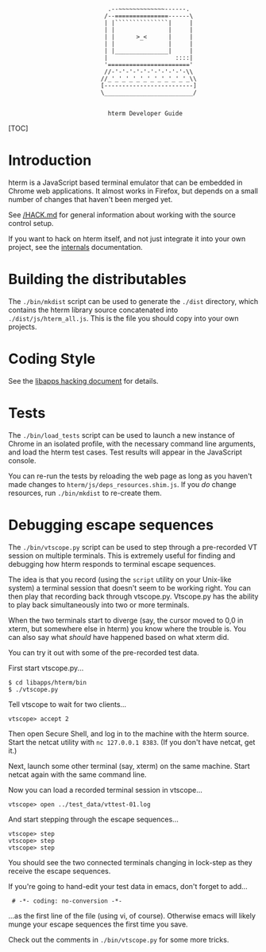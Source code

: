 ```
                            .--~~~~~~~~~~~~~------.
                           /--===============------\
                           | |```````````````|     |
                           | |               |     |
                           | |      >_<      |     |
                           | |               |     |
                           | |_______________|     |
                           |                   ::::|
                           '======================='
                           //-'-'-'-'-'-'-'-'-'-'-\\
                          //_'_'_'_'_'_'_'_'_'_'_'_\\
                          [-------------------------]
                          \_________________________/


                            hterm Developer Guide
```

[TOC]

# Introduction

hterm is a JavaScript based terminal emulator that can be embedded in Chrome
web applications.  It almost works in Firefox, but depends on a small number
of changes that haven't been merged yet.

See [/HACK.md](/HACK.md) for general information about working with the source
control setup.

If you want to hack on hterm itself, and not just integrate it into your own
project, see the [internals](./internals/) documentation.

# Building the distributables

The `./bin/mkdist` script can be used to generate the `./dist` directory,
which contains the hterm library source concatenated into
`./dist/js/hterm_all.js`.  This is the file you should copy into your own
projects.

# Coding Style

See the [libapps hacking document](../../HACK.md) for details.

# Tests

The `./bin/load_tests` script can be used to launch a new instance of Chrome
in an isolated profile, with the necessary command line arguments, and load the
hterm test cases.  Test results will appear in the JavaScript console.

You can re-run the tests by reloading the web page as long as you haven't made
changes to `hterm/js/deps_resources.shim.js`.  If you *do* change resources,
run `./bin/mkdist` to re-create them.

# Debugging escape sequences

The `./bin/vtscope.py` script can be used to step through a pre-recorded VT
session on multiple terminals.  This is extremely useful for finding and
debugging how hterm responds to terminal escape sequences.

The idea is that you record (using the `script` utility on your Unix-like
system) a terminal session that doesn't seem to be working right.  You can then
play that recording back through vtscope.py.  Vtscope.py has the ability to
play back simultaneously into two or more terminals.

When the two terminals start to diverge (say, the cursor moved to 0,0 in xterm,
but somewhere else in hterm) you know where the trouble is.  You can also say
what *should* have happened based on what xterm did.

You can try it out with some of the pre-recorded test data.

First start vtscope.py...

    $ cd libapps/hterm/bin
    $ ./vtscope.py

Tell vtscope to wait for two clients...

    vtscope> accept 2

Then open Secure Shell, and log in to the machine with the hterm source.  Start
the netcat utility with `nc 127.0.0.1 8383`.  (If you don't have netcat, get
it.)

Next, launch some other terminal (say, xterm) on the same machine.  Start netcat
again with the same command line.

Now you can load a recorded terminal session in vtscope...

    vtscope> open ../test_data/vttest-01.log

And start stepping through the escape sequences...

    vtscope> step
    vtscope> step
    vtscope> step

You should see the two connected terminals changing in lock-step as they
receive the escape sequences.

If you're going to hand-edit your test data in emacs, don't forget to add...

     # -*- coding: no-conversion -*-

...as the first line of the file (using vi, of course).  Otherwise emacs will
likely munge your escape sequences the first time you save.

Check out the comments in `./bin/vtscope.py` for some more tricks.
